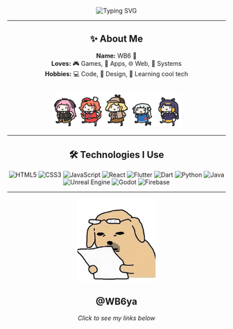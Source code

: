 <div align="center">

![Typing SVG](https://readme-typing-svg.demolab.com?font=Fira+Code&size=24&duration=3000&pause=500&color=F4C9DC&center=true&vCenter=true&multiline=true&width=600&height=100&lines=Yahallo+~+Welcome+to+my+GitHub+🌟;I'm+WB6%2C+a+dev+who+loves+building+cool+stuff!)

---

## ✨ About Me

**Name:** WB6 👋  
**Loves:** 🎮 Games, 📱 Apps, 🌐 Web, 🤖 Systems  
**Hobbies:** 💻 Code, 🎨 Design, 🧠 Learning cool tech

<br>

<img src="https://raw.githubusercontent.com/PurpleHallos/PurpleHallos/main/assets/parade.webp" width="300px" alt="Character Parade"/>

---

## 🛠️ Technologies I Use

![HTML5](https://img.shields.io/badge/HTML5-%23E34F26?style=flat&logo=html5&logoColor=white)
![CSS3](https://img.shields.io/badge/CSS3-%231572B6?style=flat&logo=css3&logoColor=white)
![JavaScript](https://img.shields.io/badge/JavaScript-%23F7DF1E?style=flat&logo=javascript&logoColor=black)
![React](https://img.shields.io/badge/React-%2320232a?style=flat&logo=react&logoColor=61DAFB)
![Flutter](https://img.shields.io/badge/Flutter-%2302569B?style=flat&logo=flutter&logoColor=white)
![Dart](https://img.shields.io/badge/Dart-%230175C2?style=flat&logo=dart&logoColor=white)
![Python](https://img.shields.io/badge/Python-%2314354C?style=flat&logo=python&logoColor=white)
![Java](https://img.shields.io/badge/Java-%23ED8B00?style=flat&logo=java&logoColor=white)
![Unreal Engine](https://img.shields.io/badge/Unreal-%23000000?style=flat&logo=unrealengine&logoColor=white)
![Godot](https://img.shields.io/badge/Godot-%23478CBF?style=flat&logo=godot-engine&logoColor=white)
![Firebase](https://img.shields.io/badge/Firebase-%23039BE5?style=flat&logo=firebase)

---

<img src="https://github.com/wb6ya/wb6ya/blob/main/assets/dace65c5-be88-4f21-bad7-f79658ac5f9e%20(1).jpeg" width="180px" />

## @WB6ya  
*Click to see my links below*

</div>
